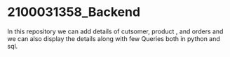 # 2100031358_Backend

In this repository we can add details of cutsomer, product , and orders and we can also display the details along with few Queries both in python and sql.  
